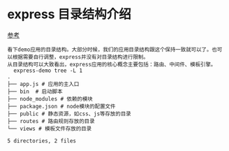 # express 目录结构介绍
[参考](https://segmentfault.com/a/1190000006793550)
```
看下demo应用的目录结构。大部分时候，我们的应用目录结构跟这个保持一致就可以了。也可以根据需要自行调整，express并没有对目录结构进行限制。
从目录结构可以大致看出，express应用的核心概念主要包括：路由、中间件、模板引擎。
  express-demo tree -L 1
.
├── app.js # 应用的主入口
├── bin  # 启动脚本
├── node_modules # 依赖的模块
├── package.json # node模块的配置文件
├── public # 静态资源，如css、js等存放的目录
├── routes # 路由规则存放的目录
└── views # 模板文件存放的目录

5 directories, 2 files

```
